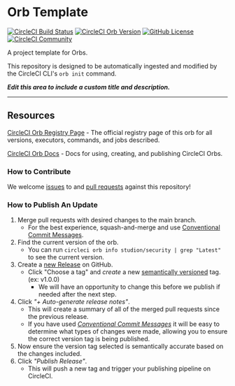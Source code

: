 # Orb Template


[![CircleCI Build Status](https://circleci.com/gh/ExtensionEngine/pipeline-security-orb.svg?style=shield "CircleCI Build Status")](https://circleci.com/gh/ExtensionEngine/pipeline-security-orb) [![CircleCI Orb Version](https://badges.circleci.com/orbs/studion/security.svg)](https://circleci.com/developer/orbs/orb/studion/security) [![GitHub License](https://img.shields.io/badge/license-MIT-lightgrey.svg)](https://raw.githubusercontent.com/ExtensionEngine/pipeline-security-orb/master/LICENSE) [![CircleCI Community](https://img.shields.io/badge/community-CircleCI%20Discuss-343434.svg)](https://discuss.circleci.com/c/ecosystem/orbs)



A project template for Orbs.

This repository is designed to be automatically ingested and modified by the CircleCI CLI's `orb init` command.

_**Edit this area to include a custom title and description.**_

---

## Resources

[CircleCI Orb Registry Page](https://circleci.com/developer/orbs/orb/studion/security) - The official registry page of this orb for all versions, executors, commands, and jobs described.

[CircleCI Orb Docs](https://circleci.com/docs/orb-intro/#section=configuration) - Docs for using, creating, and publishing CircleCI Orbs.

### How to Contribute

We welcome [issues](https://github.com/ExtensionEngine/pipeline-security-orb/issues) to and [pull requests](https://github.com/ExtensionEngine/pipeline-security-orb/pulls) against this repository!

### How to Publish An Update
1. Merge pull requests with desired changes to the main branch.
    - For the best experience, squash-and-merge and use [Conventional Commit Messages](https://conventionalcommits.org/).
2. Find the current version of the orb.
    - You can run `circleci orb info studion/security | grep "Latest"` to see the current version.
3. Create a [new Release](https://github.com/ExtensionEngine/pipeline-security-orb/releases/new) on GitHub.
    - Click "Choose a tag" and _create_ a new [semantically versioned](http://semver.org/) tag. (ex: v1.0.0)
      - We will have an opportunity to change this before we publish if needed after the next step.
4.  Click _"+ Auto-generate release notes"_.
    - This will create a summary of all of the merged pull requests since the previous release.
    - If you have used _[Conventional Commit Messages](https://conventionalcommits.org/)_ it will be easy to determine what types of changes were made, allowing you to ensure the correct version tag is being published.
5. Now ensure the version tag selected is semantically accurate based on the changes included.
6. Click _"Publish Release"_.
    - This will push a new tag and trigger your publishing pipeline on CircleCI.